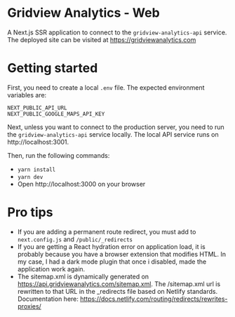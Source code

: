 # Gridview Analytics - Web

A Next.js SSR application to connect to the `gridview-analytics-api` service. The deployed site can be visited at https://gridviewanalytics.com

# Getting started

First, you need to create a local `.env` file. The expected environment variables are:

```
NEXT_PUBLIC_API_URL
NEXT_PUBLIC_GOOGLE_MAPS_API_KEY
```

Next, unless you want to connect to the production server, you need to run the `gridview-analytics-api` service locally. The local API service runs on http://localhost:3001.

Then, run the following commands:

- `yarn install`
- `yarn dev`
- Open http://localhost:3000 on your browser

# Pro tips

- If you are adding a permanent route redirect, you must add to `next.config.js` and `/public/_redirects`
- If you are getting a React hydration error on application load, it is probably because you have a browser extension that modifies HTML. In my case, I had a dark mode plugin that once i disabled, made the application work again.
- The sitemap.xml is dynamically generated on https://api.gridviewanalytics.com/sitemap.xml. The /sitemap.xml url is rewritten to that URL in the _redirects file based on Netlify standards. Documentation here: https://docs.netlify.com/routing/redirects/rewrites-proxies/
